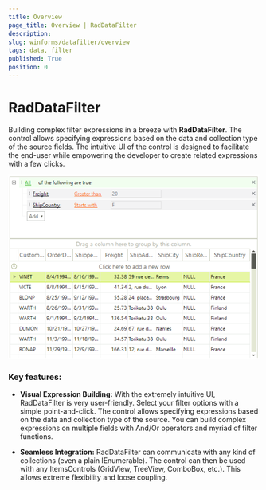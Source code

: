 ```yaml
---
title: Overview
page_title: Overview | RadDataFilter
description: 
slug: winforms/datafilter/overview
tags: data, filter
published: True
position: 0
---
```


# RadDataFilter

Building complex filter expressions in a breeze with __RadDataFilter__. The control allows specifying expressions based on the data and collection type of the source fields. The intuitive UI of the control is designed to facilitate the end-user while empowering the developer to create related expressions with a few clicks.

![data-filter-overview 006](images/data-filter-overview001.png)


### Key features:

* __Visual Expression Building:__  With the extremely intuitive UI, RadDataFilter is very user-friendly. Select your filter options with a simple point-and-click. The control allows specifying expressions based on the data and collection type of the source. You can build complex expressions on multiple fields with And/Or operators and myriad of filter functions.

* __Seamless Integration:__ RadDataFilter can communicate with any kind of collections (even a plain IEnumerable). The control can then be used with any ItemsControls (GridView, TreeView, ComboBox, etc.). This allows extreme flexibility and loose coupling.